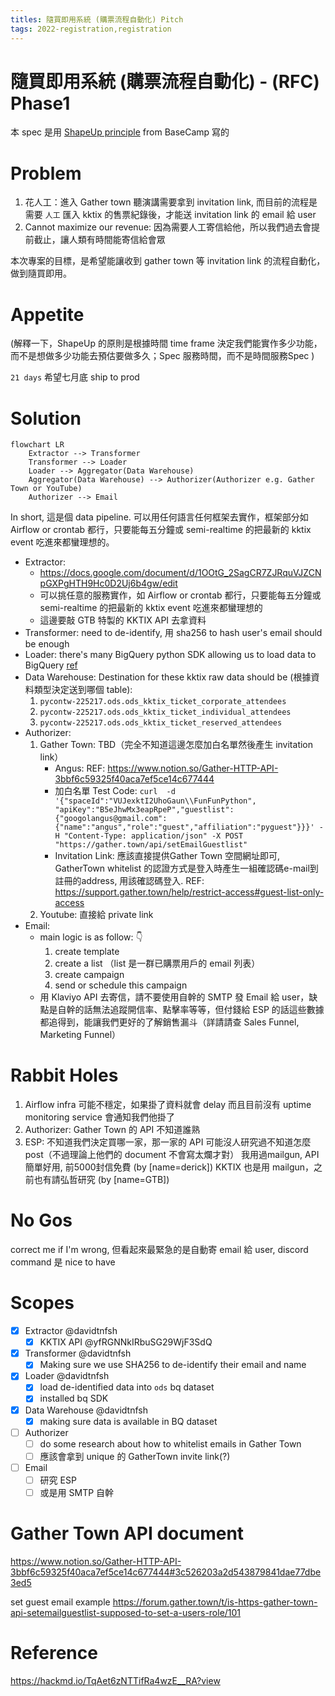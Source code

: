 ```yaml
---
titles: 隨買即用系統 (購票流程自動化) Pitch
tags: 2022-registration,registration
---
```


# 隨買即用系統 (購票流程自動化) - (RFC) Phase1

本 spec 是用 [ShapeUp principle](https://www.prodify.group/blog/book-report-5-key-takeaways-from-shape-up-by-basecamps-ryan-singer) from BaseCamp 寫的

# Problem

1. 花人工：進入 Gather town 聽演講需要拿到 invitation link, 而目前的流程是需要 `人工` 匯入 kktix 的售票紀錄後，才能送 invitation link 的 email 給 user
2. Cannot maximize our revenue: 因為需要人工寄信給他，所以我們過去會提前截止，讓人類有時間能寄信給會眾

本次專案的目標，是希望能讓收到 gather town 等 invitation link 的流程自動化，做到隨買即用。

# Appetite

(解釋一下，ShapeUp 的原則是根據時間 time frame 決定我們能實作多少功能，而不是想做多少功能去預估要做多久；Spec 服務時間，而不是時間服務Spec )

`21 days` 希望七月底 ship to prod

# Solution

~~~mermaid
flowchart LR
	Extractor --> Transformer
    Transformer --> Loader
    Loader --> Aggregator(Data Warehouse)
    Aggregator(Data Warehouse) --> Authorizer(Authorizer e.g. Gather Town or YouTube)
    Authorizer --> Email
~~~

In short, 這是個 data pipeline. 可以用任何語言任何框架去實作，框架部分如 Airflow or crontab 都行，只要能每五分鐘或 semi-realtime 的把最新的 kktix event 吃進來都蠻理想的。

* Extractor:
    * https://docs.google.com/document/d/1OOtG_2SagCR7ZJRquVJZCNpGXPgHTH9Hc0D2Uj6b4gw/edit
    * 可以挑任意的服務實作，如 Airflow or crontab 都行，只要能每五分鐘或 semi-realtime 的把最新的 kktix event 吃進來都蠻理想的
    * 這邊要敲 GTB 特製的 KKTIX API 去拿資料
* Transformer: need to de-identify, 用 sha256 to hash user's email should be enough
* Loader: there's many BigQuery python SDK allowing us to load data to BigQuery [ref](https://cloud.google.com/bigquery/docs/reference/libraries)
* Data Warehouse: Destination for these kktix raw data should be (根據資料類型決定送到哪個 table):
    1. `pycontw-225217.ods.ods_kktix_ticket_corporate_attendees`
    2. `pycontw-225217.ods.ods_kktix_ticket_individual_attendees`
    3. `pycontw-225217.ods.ods_kktix_ticket_reserved_attendees`
* Authorizer:
    1. Gather Town: TBD（完全不知道這邊怎麼加白名單然後產生 invitation link）
        * Angus: REF: https://www.notion.so/Gather-HTTP-API-3bbf6c59325f40aca7ef5ce14c677444
        * 加白名單 Test Code: `curl  -d '{"spaceId":"VUJexktI2UhoGaun\\FunFunPython", "apiKey":"B5eJhwMx3eapRpeP","guestlist":{"googolangus@gmail.com":{"name":"angus","role":"guest","affiliation":"pyguest"}}}' -H "Content-Type: application/json" -X POST "https://gather.town/api/setEmailGuestlist"`
        * Invitation Link: 應該直接提供Gather Town 空間網址即可, GatherTown whitelist 的認證方式是登入時產生一組確認碼e-mail到註冊的address, 用該確認碼登入. REF: https://support.gather.town/help/restrict-access#guest-list-only-access
    2. Youtube: 直接給 private link
* Email:
    * main logic is as follow: :point_down: 
        1. create template
        2. create a list （list 是一群已購票用戶的 email 列表）
        3. create campaign
        4. send or schedule this campaign
    * 用 Klaviyo API 去寄信，請不要使用自幹的 SMTP 發 Email 給 user，缺點是自幹的話無法追蹤開信率、點擊率等等，但付錢給 ESP 的話這些數據都追得到，能讓我們更好的了解銷售漏斗（詳請請查 Sales Funnel, Marketing Funnel）

# Rabbit Holes

1. Airflow infra 可能不穩定，如果掛了資料就會 delay 而且目前沒有 uptime monitoring service 會通知我們他掛了
2. Authorizer: Gather Town 的 API 不知道誰熟
3. ESP: 不知道我們決定買哪一家，那一家的 API 可能沒人研究過不知道怎麼 post（不過理論上他們的 document 不會寫太爛才對）
我用過mailgun, API簡單好用, 前5000封信免費 (by [name=derick])
KKTIX 也是用 mailgun，之前也有請弘哲研究 (by [name=GTB])

# No Gos

correct me if I'm wrong, 但看起來最緊急的是自動寄 email 給 user, discord command 是 nice to have

# Scopes

- [x] Extractor @davidtnfsh 
    - [x] KKTIX API @yfRGNNkIRbuSG29WjF3SdQ 
- [x] Transformer @davidtnfsh
    - [x] Making sure we use SHA256 to de-identify their email and name
- [x] Loader @davidtnfsh 
    - [x] load de-identified data into `ods` bq dataset
    - [x] installed bq SDK
- [x] Data Warehouse @davidtnfsh 
    - [x] making sure data is available in BQ dataset
- [ ] Authorizer
    - [ ] do some research about how to whitelist emails in Gather Town
    - [ ] 應該會拿到 unique 的 GatherTown invite link(?)
- [ ] Email
    - [ ] 研究 ESP
    - [ ] 或是用 SMTP 自幹

# Gather Town API document
https://www.notion.so/Gather-HTTP-API-3bbf6c59325f40aca7ef5ce14c677444#3c526203a2d543879841dae77dbe3ed5

set guest email example
https://forum.gather.town/t/is-https-gather-town-api-setemailguestlist-supposed-to-set-a-users-role/101

# Reference

https://hackmd.io/TqAet6zNTTifRa4wzE__RA?view